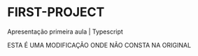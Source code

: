 # FIRST-PROJECT
Apresentação primeira aula | Typescript

ESTA É UMA MODIFICAÇÃO ONDE NÃO CONSTA NA ORIGINAL
